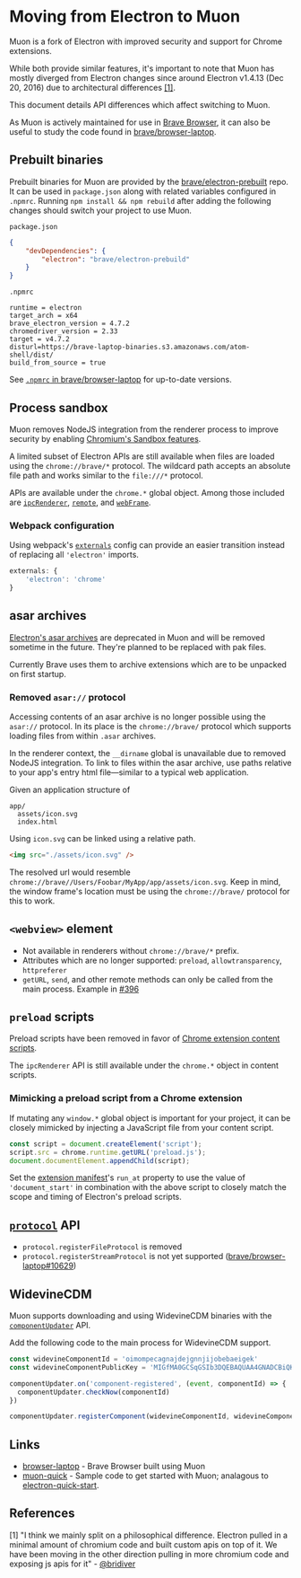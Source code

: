 # Moving from Electron to Muon

Muon is a fork of Electron with improved security and support for Chrome extensions.

While both provide similar features, it's important to note that Muon has mostly diverged from Electron changes since around Electron v1.4.13 (Dec 20, 2016) due to architectural differences [[1]](#ref1).

This document details API differences which affect switching to Muon.

As Muon is actively maintained for use in [Brave Browser](https://brave.com/), it can also be useful to study the code found in [brave/browser-laptop](https://github.com/brave/browser-laptop).

## Prebuilt binaries

Prebuilt binaries for Muon are provided by the [brave/electron-prebuilt](https://github.com/brave/electron-prebuilt) repo. It can be used in `package.json` along with related variables configured in `.npmrc`. Running `npm install && npm rebuild` after adding the following changes should switch your project to use Muon.

`package.json`
```json
{
	"devDependencies": {
		"electron": "brave/electron-prebuild"
	}
}
```

`.npmrc`
```
runtime = electron
target_arch = x64
brave_electron_version = 4.7.2
chromedriver_version = 2.33
target = v4.7.2
disturl=https://brave-laptop-binaries.s3.amazonaws.com/atom-shell/dist/
build_from_source = true
```

See [`.npmrc` in brave/browser-laptop](https://github.com/brave/browser-laptop/blob/master/.npmrc) for up-to-date versions.

## Process sandbox

Muon removes NodeJS integration from the renderer process to improve security by enabling [Chromium's Sandbox features](https://chromium.googlesource.com/chromium/src/+/b4730a0c2773d8f6728946013eb812c6d3975bec/docs/design/sandbox.md).

A limited subset of Electron APIs are still available when files are loaded using the `chrome://brave/*` protocol. The wildcard path accepts an absolute file path and works similar to the `file:///*` protocol.

APIs are available under the `chrome.*` global object. Among those included are [`ipcRenderer`](../api/ipc-renderer.md), [`remote`](../api/remote.md), and [`webFrame`](../api/web-frame.md).

### Webpack configuration

Using webpack's [`externals`](https://webpack.js.org/configuration/externals/) config can provide an easier transition instead of replacing all `'electron'` imports.
```js
externals: {
    'electron': 'chrome'
}
```

## asar archives

[Electron's asar archives](https://github.com/electron/asar) are deprecated in Muon and will be removed sometime in the future. They're planned to be replaced with pak files.

Currently Brave uses them to archive extensions which are to be unpacked on first startup.

### Removed `asar://` protocol

Accessing contents of an asar archive is no longer possible using the `asar://` protocol. In its place is the `chrome://brave/` protocol which supports loading files from within `.asar` archives.

In the renderer context, the `__dirname` global is unavailable due to removed NodeJS integration. To link to files within the asar archive, use paths relative to your app's entry html file—similar to a typical web application.

Given an application structure of
```
app/
  assets/icon.svg
  index.html
```

Using `icon.svg` can be linked using a relative path.
```html
<img src="./assets/icon.svg" />
```
The resolved url would resemble `chrome://brave//Users/Foobar/MyApp/app/assets/icon.svg`. Keep in mind, the window frame's location must be using the `chrome://brave/` protocol for this to work.

## `<webview>` element

- Not available in renderers without `chrome://brave/*` prefix.
- Attributes which are no longer supported: `preload`, `allowtransparency`, `httpreferer`
- `getURL`, `send`, and other remote methods can only be called from the main process. Example in [#396](https://github.com/brave/muon/issues/396#issuecomment-358521847)

## `preload` scripts

Preload scripts have been removed in favor of [Chrome extension content scripts](https://developer.chrome.com/extensions/content_scripts). 

The `ipcRenderer` API is still available under the `chrome.*` object in content scripts.

### Mimicking a preload script from a Chrome extension

If mutating any `window.*` global object is important for your project, it can be closely mimicked by injecting a JavaScript file from your content script.

```js
const script = document.createElement('script');
script.src = chrome.runtime.getURL('preload.js');
document.documentElement.appendChild(script);
```

Set the [extension manifest](https://developer.chrome.com/extensions/content_scripts#registration)'s `run_at` property to use the value of `'document_start'` in combination with the above script to closely match the scope and timing of Electron's preload scripts.

## [`protocol`](../api/protocol.md) API

- `protocol.registerFileProtocol` is removed
- `protocol.registerStreamProtocol` is not yet supported ([brave/browser-laptop#10629](https://github.com/brave/browser-laptop/issues/10629))

## WidevineCDM

Muon supports downloading and using WidevineCDM binaries with the [`componentUpdater`](../api/component-updater.md) API.

Add the following code to the main process for WidevineCDM support.
```js
const widevineComponentId = 'oimompecagnajdejgnnjijobebaeigek'
const widevineComponentPublicKey = 'MIGfMA0GCSqGSIb3DQEBAQUAA4GNADCBiQKBgQCmhe+02cLPPAViaevk/fzODKUnb/ysaAeD8lpE9pwirV6GYOm+naTo7xPOCh8ujcR6Ryi1nPTq2GTG0CyqdDyOsZ1aRLuMZ5QqX3dJ9jXklS0LqGfosoIpGexfwggbiLvQOo9Q+IWTrAO620KAzYU0U6MV272TJLSmZPUEFY6IGQIDAQAB'

componentUpdater.on('component-registered', (event, componentId) => {
  componentUpdater.checkNow(componentId)
})

componentUpdater.registerComponent(widevineComponentId, widevineComponentPublicKey)
```

## Links

- [browser-laptop](https://github.com/brave/browser-laptop) - Brave Browser built using Muon
- [muon-quick](https://github.com/brave/muon-quick) - Sample code to get started with Muon; analagous to [electron-quick-start](https://github.com/electron/electron-quick-start).

## References

<a name="ref1">[1]</a> "I think we mainly split on a philosophical difference. Electron pulled in a minimal amount of chromium code and built custom apis on top of it. We have been moving in the other direction pulling in more chromium code and exposing js apis for it" - [@bridiver](https://github.com/bridiver)
